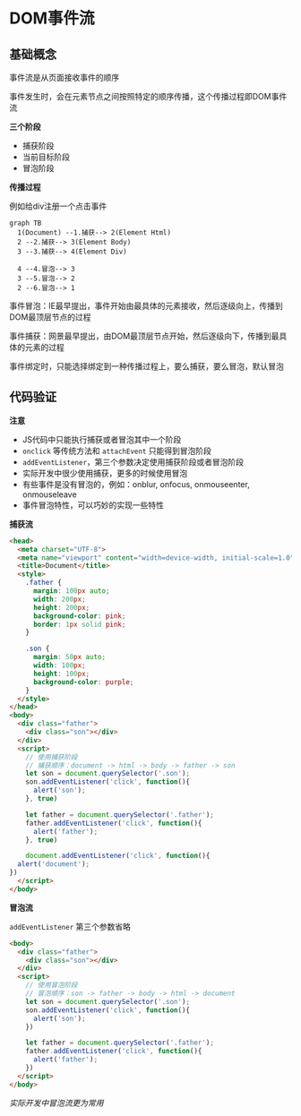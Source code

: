 # DOM事件流

## 基础概念

事件流是从页面接收事件的顺序

事件发生时，会在元素节点之间按照特定的顺序传播，这个传播过程即DOM事件流

**三个阶段**

- 捕获阶段
- 当前目标阶段
- 冒泡阶段

**传播过程**

例如给div注册一个点击事件

```mermaid
graph TB
  1(Document) --1.捕获--> 2(Element Html)
  2 --2.捕获--> 3(Element Body)
  3 --3.捕获--> 4(Element Div)

  4 --4.冒泡--> 3
  3 --5.冒泡--> 2
  2 --6.冒泡--> 1
```

事件冒泡：IE最早提出，事件开始由最具体的元素接收，然后逐级向上，传播到DOM最顶层节点的过程

事件捕获：网景最早提出，由DOM最顶层节点开始，然后逐级向下，传播到最具体的元素的过程

事件绑定时，只能选择绑定到一种传播过程上，要么捕获，要么冒泡，默认冒泡

## 代码验证

**注意**

- JS代码中只能执行捕获或者冒泡其中一个阶段
- `onclick` 等传统方法和 `attachEvent` 只能得到冒泡阶段
- `addEventListener`，第三个参数决定使用捕获阶段或者冒泡阶段
- 实际开发中很少使用捕获，更多的时候使用冒泡
- 有些事件是没有冒泡的，例如：onblur, onfocus, onmouseenter, onmouseleave
- 事件冒泡特性，可以巧妙的实现一些特性


**捕获流**

```html
<head>
  <meta charset="UTF-8">
  <meta name="viewport" content="width=device-width, initial-scale=1.0">
  <title>Document</title>
  <style>
    .father {
      margin: 100px auto;
      width: 200px;
      height: 200px;
      background-color: pink;
      border: 1px solid pink;
    }

    .son {
      margin: 50px auto;
      width: 100px;
      height: 100px;
      background-color: purple;
    }
  </style>
</head>
<body>
  <div class="father">
    <div class="son"></div>
  </div>
  <script>
    // 使用捕获阶段
    // 捕获顺序：document -> html -> body -> father -> son
    let son = document.querySelector('.son');
    son.addEventListener('click', function(){
      alert('son');
    }, true)

    let father = document.querySelector('.father');
    father.addEventListener('click', function(){
      alert('father');
    }, true)

    document.addEventListener('click', function(){
  alert('document');
})
  </script>
</body>
```


**冒泡流**

`addEventListener` 第三个参数省略

```html
<body>
  <div class="father">
    <div class="son"></div>
  </div>
  <script>
    // 使用冒泡阶段
    // 冒泡顺序：son -> father -> body -> html -> document
    let son = document.querySelector('.son');
    son.addEventListener('click', function(){
      alert('son');
    })

    let father = document.querySelector('.father');
    father.addEventListener('click', function(){
      alert('father');
    })
  </script>
</body>
```

*实际开发中冒泡流更为常用*
